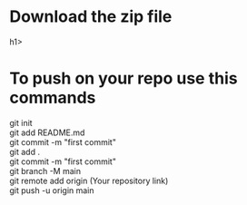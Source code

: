 <h1>Download the zip file</h1>h1>
<h1>To push on your repo use this commands</h1>
git init<br>
git add README.md<br>
git commit -m "first commit"<br>
git add .<br>
git commit -m "first commit"<br>
git branch -M main<br>
git remote add origin (Your repository link)<br>
git push -u origin main<br>
